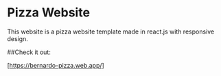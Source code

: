 # Pizza Website 

This website is a pizza website template made in react.js with responsive design.


##Check it out: 

[https://bernardo-pizza.web.app/]

